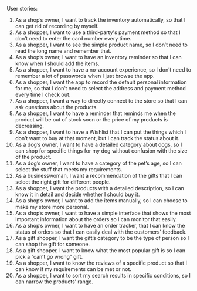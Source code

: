  
User stories:
1. As a shop’s owner, I want to track the inventory automatically, so that I can get rid of recording by myself.
2. As a shopper, I want to use a third-party's payment method so that I don’t need to enter the card number every time.
3. As a shopper, I want to see the simple product name, so I don’t need to read the long name and remember that.
4. As a shop’s owner, I want to have an inventory reminder so that I can know when I should add the items.
5. As a shopper, I want to have a no-account experience, so I don’t need to remember a lot of passwords when I just browse the app.
6. As a shopper, I want the app to record the default personal information for me, so that I don’t need to select the address and payment method every time I check out.
7. As a shopper, I want a way to directly connect to the store so that I can ask questions about the products.
8. As a shopper, I want to have a reminder that reminds me when the product will be out of stock soon or the price of my products is decreasing.
9. As a shopper, I want to have a Wishlist that I can put the things which I don’t want to buy at that moment, but I can track the status about it.
10. As a dog’s owner, I want to have a detailed category about dogs, so I can shop for specific things for my dog without confusion with the size of the product.
11. As a dog’s owner, I want to have a category of the pet’s age, so I can select the stuff that meets my requirements.
12. As a businesswoman, I want a recommendation of the gifts that I can select the right gift for different people.
13. As a shopper, I want the products with a detailed description, so I can know it in detail and decide whether I should buy it.
14. As a shop’s owner, I want to add the items manually, so I can choose to make my store more personal.
15. As a shop’s owner, I want to have a simple interface that shows the most important information about the orders so I can monitor that easily.
16. As a shop’s owner, I want to have an order tracker, that I can know the status of orders so that I can easily deal with the customers’ feedback.
17. As a gift shopper, I want the gift’s category to be the type of person so I can shop the gift for someone.
18. As a gift shopper, I want to know what the most popular gift is so I can pick a “can’t go wrong” gift.
19. As a shopper, I want to know the reviews of a specific product so that I can know if my requirements can be met or not.
20. As a shopper, I want to sort my search results in specific conditions, so I can narrow the products’ range.

